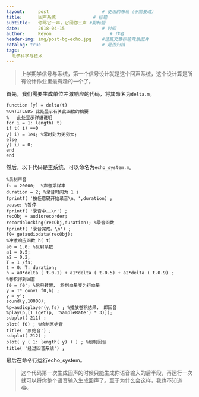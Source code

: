 ```yaml
---
layout:     post                    # 使用的布局（不需要改）
title:      回声系统              # 标题 
subtitle:   你骂它一声，它回你三声 #副标题
date:       2018-04-15              # 时间
author:     Keyon                      # 作者
header-img: img/post-bg-echo.jpg    #这篇文章标题背景图片
catalog: true                       # 是否归档
tags:
  电子科学与技术
---
```


> 上学期学信号与系统，第一个信号设计就是这个回声系统，这个设计算是所有设计作业里最有趣的一个了。

首先，我们需要生成单位冲激响应的代码，将其命名为`delta.m`。

```
function [y] = delta(t)
%UNTITLED5 此处显示有关此函数的摘要
%   此处显示详细说明
for i = 1: length( t)
if t( i) ==0
y( i) = 1e4; %零时刻为无穷大;
else
y( i) = 0;
end
end
```

然后，以下代码是主系统，可以命名为`echo_system.m`。

```
%录制声音
fs = 20000;  %声音采样率
duration = 2; %录音时间为 1 s
fprintf( '按任意键开始录音\n。',duration) ;
pause; %暂停
fprintf( '录音中……\n') ;
recObj = audiorecorder;
recordblocking(recObj,duration); %录音函数
fprintf( '录音完成。\n') ;
f0= getaudiodata(recObj);
%冲激响应函数 h( t)
a0 = 1.0; %反射系数
a1 = 0.5;
a2 = 0.2;
T = 1 /fs;
t = 0: T: duration;
h = a0*delta ( t-0.1) + a1*delta ( t-0.5) + a2*delta ( t-0.9) ;
%卷积得到回音
f0 = f0'; %信号转置， 将列向量变为行向量
y = T* conv( f0,h) ;
y = y';
sound(y,10000);
%p=audioplayer(y,fs) ; %播放卷积结果， 即回音
%play(p,[1 (get(p, 'SampleRate') * 3)]);
subplot( 211) ;
plot( f0) ; %绘制原始音
title( '原始音') ;
subplot( 212) ;
plot( y ( 1: length( y) ) ) ; %绘制回音
title( '经过回音系统') ; 
```	

最后在命令行运行echo_system。

> 这个代码第一次生成回声的时候只能生成你语音输入的后半段，再运行一次就可以将你整个语音输入生成回声了。至于为什么会这样，我也不知道😂。


